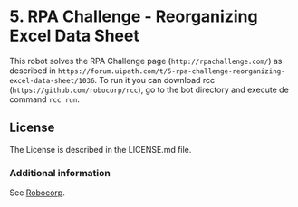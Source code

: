 # 5. RPA Challenge - Reorganizing Excel Data Sheet

This robot solves the RPA Challenge page (`http://rpachallenge.com/`) as described in `https://forum.uipath.com/t/5-rpa-challenge-reorganizing-excel-data-sheet/1036`. To run it you can download rcc (`https://github.com/robocorp/rcc`), go to the bot directory and execute de command `rcc run`.

## License

The License is described in the LICENSE.md file.

### Additional information
See [Robocorp](https://robocorp.com).

